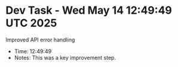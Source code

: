 # Dev Task - Wed May 14 12:49:49 UTC 2025
Improved API error handling
- Time: 12:49:49
- Notes: This was a key improvement step.
